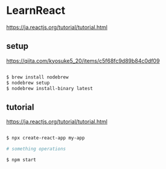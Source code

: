 # LearnReact

https://ja.reactjs.org/tutorial/tutorial.html


## setup

https://qiita.com/kyosuke5_20/items/c5f68fc9d89b84c0df09

```bash

$ brew install nodebrew
$ nodebrew setup
$ nodebrew install-binary latest

```


## tutorial
 
https://ja.reactjs.org/tutorial/tutorial.html

```bash

$ npx create-react-app my-app

# something operations

$ npm start

```

